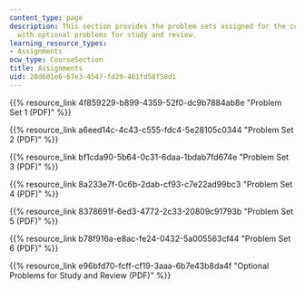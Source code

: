 ```yaml
---
content_type: page
description: This section provides the problem sets assigned for the course along
  with optional problems for study and review.
learning_resource_types:
- Assignments
ocw_type: CourseSection
title: Assignments
uid: 20d601e6-67e3-4547-fd29-461fd58f58d1
---
```


{{% resource_link 4f859229-b899-4359-52f0-dc9b7884ab8e "Problem Set 1 (PDF)" %}}

{{% resource_link a6eed14c-4c43-c555-fdc4-5e28105c0344 "Problem Set 2 (PDF)" %}}

{{% resource_link bf1cda90-5b64-0c31-6daa-1bdab7fd674e "Problem Set 3 (PDF)" %}}

{{% resource_link 8a233e7f-0c6b-2dab-cf93-c7e22ad99bc3 "Problem Set 4 (PDF)" %}}

{{% resource_link 8378691f-6ed3-4772-2c33-20809c91793b "Problem Set 5 (PDF)" %}}

{{% resource_link b78f916a-e8ac-fe24-0432-5a005563cf44 "Problem Set 6 (PDF)" %}}

{{% resource_link e96bfd70-fcff-cf19-3aaa-6b7e43b8da4f "Optional Problems for Study and Review (PDF)" %}}